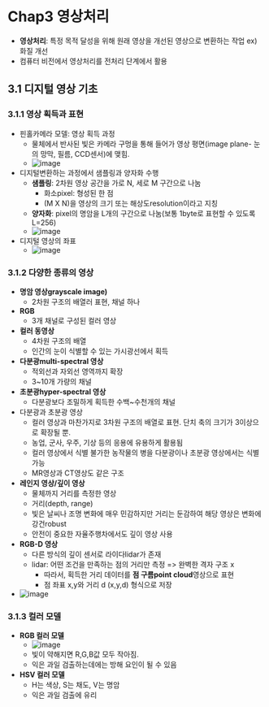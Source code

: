 # Chap3 영상처리
- **영상처리**: 특정 목적 달성을 위해 원래 영상을 개선된 영상으로 변환하는 작업 ex) 화질 개선
- 컴퓨터 비전에서 영상처리를 전처리 단계에서 활용

## 3.1 디지털 영상 기초

### 3.1.1 영상 획득과 표현
- 핀홀카메라 모델: 영상 획득 과정
  - 물체에서 반사된 빛은 카메라 구멍을 통해 들어가 영상 평면(image plane- 눈의 망막, 필름, CCD센서)에 맺힘.
  - ![image](https://github.com/user-attachments/assets/b09bb25a-fd1e-4e48-8bda-c2c92bee3590)
- 디지털변환하는 과정에서 샘플링과 양자화 수행
  - **샘플링**: 2차원 영상 공간을 가로 N, 세로 M 구간으로 나눔
    - 화소pixel: 형성된 한 점
    - (M X N)을 영상의 크기 또는 해상도resolution이라고 지칭
  - **양자화**: pixel의 명암을 L개의 구간으로 나눔(보통 1byte로 표현할 수 있도록 L=256)
  - ![image](https://github.com/user-attachments/assets/c88e8128-01d7-4db2-9ff2-441adc6a57e3)
- 디지털 영상의 좌표
  - ![image](https://github.com/user-attachments/assets/eb980cdc-8bba-4852-982c-57f33b34fca5)

### 3.1.2 다양한 종류의 영상
- **명암 영상grayscale image)**
  - 2차원 구조의 배열러 표현, 채널 하나
- **RGB**
  - 3개 채널로 구성된 컬러 영상
- **컬러 동영상**
  - 4차원 구조의 배열
  - 인간의 눈이 식별할 수 있는 가시광선에서 획득
- **다분광multi-spectral 영상**
  - 적외선과 자외선 영역까지 확장
  - 3~10개 가량의 채널
- **초분광hyper-spectral 영상**
  - 다분광보다 조밀하게 획득한 수백~수천개의 채널
- 다분광과 초분광 영상
  - 컬러 영상과 마찬가지로 3차원 구조의 배열로 표현. 단치 축의 크기가 3이상으로 확장될 뿐.
  - 농업, 군사, 우주, 기상 등의 응용에 유용하게 활용됨
  - 컬러 영상에서 식별 불가한 농작물의 병을 다분광이나 초분광 영상에서는 식별 가능
  - MR영상과 CT영상도 같은 구조
- **레인지 영상/깊이 영상**
  - 물체까지 거리를 측정한 영상
  - 거리(depth, range)
  - 빛은 날씨나 조명 변화에 매우 민감하지만 거리는 둔감하여 해당 영상은 변화에 강건robust
  - 안전이 중요한 자율주행차에서도 깊이 영상 사용
- **RGB-D 영상**
  - 다른 방식의 깊이 센서로 라이다lidar가 존재
  - lidar: 어떤 조건을 만족하는 점의 거리만 측정 => 완벽한 격자 구조 x
    - 따라서, 획득한 거리 데이터를 **점 구름point cloud**영상으로 표현
    - 점 좌표 x,y와 거리 d (x,y,d) 형식으로 저장
- ![image](https://github.com/user-attachments/assets/2b51cd8c-6e0a-499e-98db-ddef38c2214c)

### 3.1.3 컬러 모델
- **RGB 컬러 모델**
  - ![image](https://github.com/user-attachments/assets/917aef7f-6de8-4e41-945f-9f9b9b9e8cc8)
  - 빛이 약해지면 R,G,B값 모두 작아짐.
  - 익은 과일 검출하는데에는 방해 요인이 될 수 있음
- **HSV 컬러 모델**
  - H는 색상, S는 채도, V는 명암
  - 익은 과일 검출에 유리
